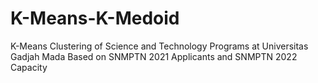 # K-Means-K-Medoid
K-Means Clustering of Science and Technology Programs at Universitas Gadjah Mada Based on SNMPTN 2021 Applicants and SNMPTN 2022 Capacity
